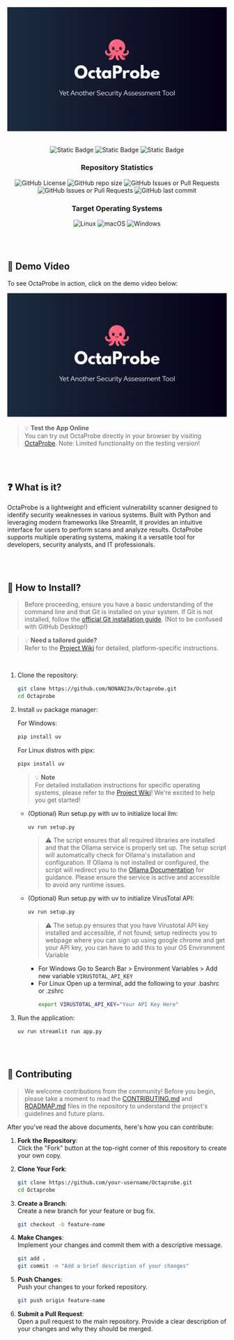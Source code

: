 

<div style="text-align: center; width: 100%;">
    <img src="assets/misc/Octaprobe.png" alt="OctaProbe Logo" style="max-width: 100%; height: auto;">
</div>

<br>
<div align=center> 

![Static Badge](https://img.shields.io/badge/Python-Lol?style=for-the-badge)
![Static Badge](https://img.shields.io/badge/Streamlit-badge?style=for-the-badge&color=%236200EA)
![Static Badge](https://img.shields.io/badge/Ollama-badge?style=for-the-badge&color=%23212121)

### Repository Statistics

![GitHub License](https://img.shields.io/github/license/NONAN23x/Octaprobe)
![GitHub repo size](https://img.shields.io/github/repo-size/NONAN23x/Octaprobe)
![GitHub Issues or Pull Requests](https://img.shields.io/github/issues/NONAN23x/Octaprobe)
![GitHub Issues or Pull Requests](https://img.shields.io/github/issues-pr/NONAN23x/Octaprobe)
![GitHub last commit](https://img.shields.io/github/last-commit/NONAN23x/Octaprobe)

### Target Operating Systems

![Linux](https://img.shields.io/badge/Linux-FCC624?style=for-the-badge&logo=linux&logoColor=black)
![macOS](https://img.shields.io/badge/mac%20os-000000?style=for-the-badge&logo=macos&logoColor=F0F0F0)
![Windows](https://img.shields.io/badge/Windows-0078D6?style=for-the-badge&logo=windows&logoColor=white)

</div>

<br><br>

## 🎥 Demo Video

To see OctaProbe in action, click on the demo video below:

<div align="center">

[![Octaprobe](assets/misc/Octaprobe.png)](https://www.youtube.com/watch?v=13AFKNG8OL4)


</div>

>💡 **Test the App Online**  
You can try out OctaProbe directly in your browser by visiting [OctaProbe](https://octaprobe.streamlit.app/).
Note: Limited functionality on the testing version!

<br><br>

## ❓ What is it?

OctaProbe is a lightweight and efficient vulnerability scanner designed to identify security weaknesses in various systems. Built with Python and leveraging modern frameworks like Streamlit, it provides an intuitive interface for users to perform scans and analyze results. OctaProbe supports multiple operating systems, making it a versatile tool for developers, security analysts, and IT professionals.

<br><br>

## 🚀 How to Install?

> Before proceeding, ensure you have a basic understanding of the command line and that Git is installed on your system. If Git is not installed, follow the [official Git installation guide](https://git-scm.com/book/en/v2/Getting-Started-Installing-Git).  (Not to be confused with GitHub Desktop!)

> 💡 **Need a tailored guide?**  
> Refer to the [Project Wiki](https://github.com/NONAN23x/Octaprobe/wiki) for detailed, platform-specific instructions.

<br>

1. Clone the repository:
    ```bash
    git clone https://github.com/NONAN23x/Octaprobe.git
    cd Octaprobe
    ```

2. Install `uv` package manager:
    
    For Windows:
    ```powershell
    pip install uv
    ```
    For Linux distros with pipx:
    ```bash
    pipx install uv
    ```
    > 💡 **Note**  
     For detailed installation instructions for specific operating systems, please refer to the [Project Wiki](https://github.com/NONAN23x/Octaprobe/wiki)! We're excited to help you get started!

    - (Optional) Run setup.py with uv to initialize local llm:
        ```bash
        uv run setup.py
        ```
        > ⚠️ The script ensures that all required libraries are installed and that the Ollama service is properly set up. The setup script will automatically check for Ollama's installation and configuration. If Ollama is not installed or configured, the script will redirect you to the [Ollama Documentation](https://ollama.com/) for guidance. Please ensure the service is active and accessible to avoid any runtime issues.

    - (Optional) Run setup.py with uv to initialize VirusTotal API:
        ```bash 
        uv run setup.py
        ```
        > ⚠️ The setup.py ensures that you have Virustotal API key installed and accessible, if not found; setup redirects you to webpage where you can sign up using google chrome and get your API key, you can have to add this to your OS Environment Variable

        - For Windows
        Go to Search Bar > Environment Variables > Add new variable `VIRUSTOTAL_API_KEY`
        - For Linux
        Open up a terminal, add the following to your .bashrc or .zshrc
            ```bash 
            export VIRUSTOTAL_API_KEY="Your API Key Here"
            ```


3. Run the application:  
    ```bash
    uv run streamlit run app.py
    ```

<br><br>

## 🤝 Contributing
> We welcome contributions from the community! Before you begin, please take a moment to read the [CONTRIBUTING.md](https://github.com/NONAN23x/Octaprobe/blob/main/CONTRIBUTING.md) and [ROADMAP.md](https://github.com/NONAN23x/Octaprobe/blob/main/ROADMAP.md) files in the repository to understand the project's guidelines and future plans.

After you've read the above documents, here's how you can contribute:

1. **Fork the Repository**:  
    Click the "Fork" button at the top-right corner of this repository to create your own copy.

2. **Clone Your Fork**:  
    ```bash
    git clone https://github.com/your-username/Octaprobe.git
    cd Octaprobe
    ```

3. **Create a Branch**:  
    Create a new branch for your feature or bug fix.  
    ```bash
    git checkout -b feature-name
    ```

4. **Make Changes**:  
    Implement your changes and commit them with a descriptive message.  
    ```bash
    git add .
    git commit -m "Add a brief description of your changes"
    ```

5. **Push Changes**:  
    Push your changes to your forked repository.  
    ```bash
    git push origin feature-name
    ```

6. **Submit a Pull Request**:  
    Open a pull request to the main repository. Provide a clear description of your changes and why they should be merged.
